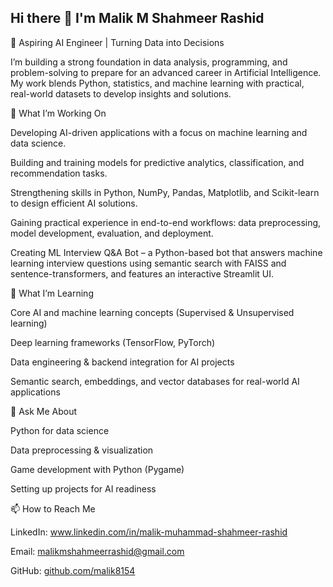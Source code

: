 ## Hi there 👋 I'm Malik M Shahmeer Rashid


🚀 Aspiring AI Engineer | Turning Data into Decisions

I’m building a strong foundation in data analysis, programming, and problem-solving to prepare for an advanced career in Artificial Intelligence. My work blends Python, statistics, and machine learning with practical, real-world datasets to develop insights and solutions.


🔭 What I’m Working On

Developing AI-driven applications with a focus on machine learning and data science.

Building and training models for predictive analytics, classification, and recommendation tasks.

Strengthening skills in Python, NumPy, Pandas, Matplotlib, and Scikit-learn to design efficient AI solutions.

Gaining practical experience in end-to-end workflows: data preprocessing, model development, evaluation, and deployment.

Creating ML Interview Q&A Bot – a Python-based bot that answers machine learning interview questions using semantic search with FAISS and sentence-transformers, and features an interactive Streamlit UI.


🌱 What I’m Learning

Core AI and machine learning concepts (Supervised & Unsupervised learning)

Deep learning frameworks (TensorFlow, PyTorch)

Data engineering & backend integration for AI projects

Semantic search, embeddings, and vector databases for real-world AI applications


💬 Ask Me About

Python for data science

Data preprocessing & visualization

Game development with Python (Pygame)

Setting up projects for AI readiness


📫 How to Reach Me

LinkedIn: www.linkedin.com/in/malik-muhammad-shahmeer-rashid

Email: malikmshahmeerrashid@gmail.com

GitHub: [github.com/malik8154](https://github.com/malik8154)

<!--
**malik8154/malik8154** is a ✨ _special_ ✨ repository because its `README.md` (this file) appears on your GitHub profile.

Here are some ideas to get you started:

- 🔭 I’m currently working on ...
- 🌱 I’m currently learning ...
- 👯 I’m looking to collaborate on ...
- 🤔 I’m looking for help with ...
- 💬 Ask me about ...
- 📫 How to reach me: ...
- 😄 Pronouns: ...
- ⚡ Fun fact: ...
-->
